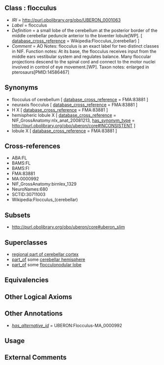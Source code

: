 
## Class : flocculus

 * *IRI* = http://purl.obolibrary.org/obo/UBERON_0001063
 * *Label* = flocculus
 * *Definition* = a small lobe of the cerebellum at the posterior border of the middle cerebellar peduncle anterior to the biventer lobule[WP]. [ [database_cross_reference](../../ef/oboInOwl#hasDbXref.md) = Wikipedia:Flocculus_(cerebellar) ]
 * *Comment* = AO Notes: flocculus is an exact label for two distinct classes in NIF. Function notes: At its base, the flocculus receives input from the middle ears vestibular system and regulates balance. Many floccular projections descend to the spinal cord and connect to the motor nuclei involved in control of eye movement.[WP]. Taxon notes: enlarged in pterosaurs[PMID:14586467]

## Synonyms

 * flocculus of cerebellum [ [database_cross_reference](../../ef/oboInOwl#hasDbXref.md) = FMA:83881 ]
 * neuraxis flocculus [ [database_cross_reference](../../ef/oboInOwl#hasDbXref.md) = FMA:83881 ]
 * H X [ [database_cross_reference](../../ef/oboInOwl#hasDbXref.md) = FMA:83881 ]
 * hemispheric lobule X [ [database_cross_reference](../../ef/oboInOwl#hasDbXref.md) = NIF_GrossAnatomy:nlx_anat_20081213, [has_synonym_type](../../pe/oboInOwl#hasSynonymType.md) = http://purl.obolibrary.org/obo/uberon/core#INCONSISTENT ]
 * lobule X [ [database_cross_reference](../../ef/oboInOwl#hasDbXref.md) = FMA:83881 ]

## Cross-references

 * ABA:FL
 * BAMS:FL
 * BAMS:Fl
 * FMA:83881
 * MA:0000992
 * NIF_GrossAnatomy:birnlex_1329
 * NeuroNames:680
 * SCTID:30711003
 * Wikipedia:Flocculus_(cerebellar)

## Subsets

 * http://purl.obolibrary.org/obo/uberon/core#uberon_slim

## Superclasses

 * [regional part of cerebellar cortex](../../UBERON/49/UBERON_0002749.md)
 * [part_of](../../BFO/50/BFO_0000050.md) some [cerebellar hemisphere](../../UBERON/45/UBERON_0002245.md)
 * [part_of](../../BFO/50/BFO_0000050.md) some [flocculonodular lobe](../../UBERON/12/UBERON_0003012.md)

## Equivalencies


## Other Logical Axioms


## Other Annotations

 * *[has_alternative_id](../../Id/oboInOwl#hasAlternativeId.md)* = UBERON:Flocculus-MA_0000992

## Usage


## External Comments

